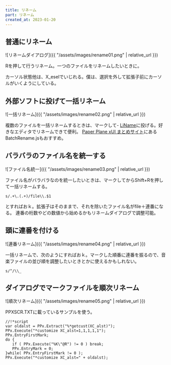 ```yaml
---
title: リネーム
part: リネーム
created_at: 2023-01-20
---
```


## 普通にリネーム

![リネームダイアログ]({{ "/assets/images/rename01.png" | relative_url }})

Rを押して行うリネーム。一つのファイルをリネームしたいときに。

カーソル状態他は、X_eselでいじれる。僕は、選択を外して拡張子前にカーソルがいくようにしている。

## 外部ソフトに投げて一括リネーム

![一括リネーム]({{ "/assets/images/rename02.png" | relative_url }})

複数のファイルを一括リネームするときは、マークして- [LiName](https://www.vector.co.jp/soft/winnt/util/se429883.html)に投げる。好きなエディタでリネームできて便利。
[Paper Plane xUI まとめサイト](https://w.atwiki.jp/wiki6_ppx/pages/19.html)にあるBatchRename.jsもおすすめ。

## バラバラのファイル名を統一する

![ファイル名統一]({{ "/assets/images/rename03.png" | relative_url }})

ファイル名がバラバラなのを統一したいときは、マークしてからShift+Rを押して一括リネームする。

```text
s/.+\.(.+)/file\\.$1
```

とすればおｋ。拡張子はそのままで、それを除いたファイル名がfile＋連番になる。
連番の桁数やどの数値から始めるかもリネームダイアログで調整可能。

## 頭に連番を付ける

![連番リネーム]({{ "/assets/images/rename04.png" | relative_url }})

一括リネームで、次のようにすればおｋ。マークした順番に連番を振るので、音楽ファイルの並び順を調整したいときとかに使えるかもしれない。

```text
s/^/\\_
```

## ダイアログでマークファイルを順次リネーム

![順次リネーム]({{ "/assets/images/rename05.png" | relative_url }})

PPXSCR.TXTに載っているサンプルを使う。

```text
//!*script
var oldalst = PPx.Extract("%*getcust(XC_alst)");
PPx.Execute("*customize XC_alst=1,1,1,1,1");
PPx.EntryFirstMark;
do {
   if ( PPx.Execute("%K\"@R") != 0 ) break;
   PPx.EntryMark = 0;
}while( PPx.EntryFirstMark != 0 );
PPx.Execute("*customize XC_alst=" + oldalst);
```
